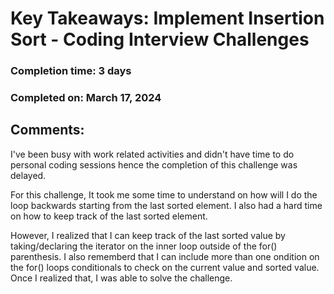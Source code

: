 # Key Takeaways: Implement Insertion Sort - Coding Interview Challenges
### Completion time: 3 days
### Completed on: March 17, 2024

## Comments:

I've been busy with work related activities and didn't have time to do personal coding sessions hence the completion of this challenge was delayed. 

For this challenge, It took me some time to understand on how will I do the loop backwards starting from the last sorted element. I also had a hard time on how to keep track of the last sorted element. 

However, I realized that I can keep track of the last sorted value by taking/declaring the iterator on the inner loop outside of the for() parenthesis. I also rememberd that I can include more than one ondition on the for() loops conditionals to check on the current value and sorted value. Once I realized that, I was able to solve the challenge. 